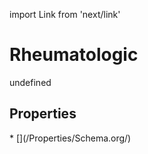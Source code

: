 import Link from 'next/link'
# Rheumatologic

undefined

## Properties

<Grid>
* [](/Properties/Schema.org/)

</Grid>

